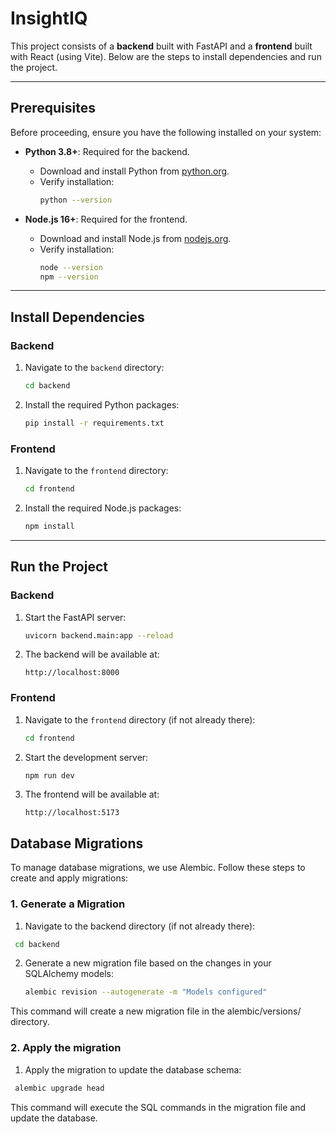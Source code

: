 # InsightIQ

This project consists of a **backend** built with FastAPI and a **frontend** built with React (using Vite). Below are the steps to install dependencies and run the project.

---

## **Prerequisites**

Before proceeding, ensure you have the following installed on your system:

- **Python 3.8+**: Required for the backend.
  - Download and install Python from [python.org](https://www.python.org/downloads/).
  - Verify installation:
    ```bash
    python --version
    ```

- **Node.js 16+**: Required for the frontend.
  - Download and install Node.js from [nodejs.org](https://nodejs.org/).
  - Verify installation:
    ```bash
    node --version
    npm --version
    ```

---

## **Install Dependencies**

### **Backend**
1. Navigate to the `backend` directory:
   ```bash
   cd backend
   ```
2. Install the required Python packages:
   ```bash
   pip install -r requirements.txt
   ```

### **Frontend**
1. Navigate to the `frontend` directory:
   ```bash
   cd frontend
   ```
2. Install the required Node.js packages:
   ```bash
   npm install
   ```

---

## **Run the Project**

### **Backend**
1. Start the FastAPI server:
   ```bash
   uvicorn backend.main:app --reload
   ```
2. The backend will be available at:
   ```
   http://localhost:8000
   ```

### **Frontend**
1. Navigate to the `frontend` directory (if not already there):
   ```bash
   cd frontend
   ```
2. Start the development server:
   ```bash
   npm run dev

   ```
3. The frontend will be available at:
   ```
   http://localhost:5173
   ```
## Database Migrations
To manage database migrations, we use Alembic. Follow these steps to create and apply migrations:

### 1. Generate a Migration
1. Navigate to the backend directory (if not already there):
  ```bash
   cd backend
   ```
2. Generate a new migration file based on the changes in your SQLAlchemy models:
   ```bash
   alembic revision --autogenerate -m "Models configured"
   ```
   
This command will create a new migration file in the alembic/versions/ directory.
### 2. Apply the migration
1. Apply the migration to update the database schema:
  ```bash
   alembic upgrade head
   ```
This command will execute the SQL commands in the migration file and update the database.
